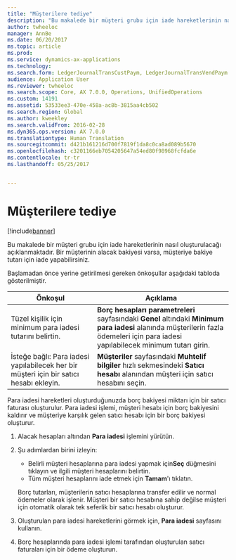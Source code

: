 ```yaml
---
title: "Müşterilere tediye"
description: "Bu makalede bir müşteri grubu için iade hareketlerinin nasıl oluşturulacağı açıklanmaktadır. Bir müşterinin alacak bakiyesi varsa, müşteriye bakiye tutarı için iade yapabilirsiniz."
author: twheeloc
manager: AnnBe
ms.date: 06/20/2017
ms.topic: article
ms.prod: 
ms.service: dynamics-ax-applications
ms.technology: 
ms.search.form: LedgerJournalTransCustPaym, LedgerJournalTransVendPaym
audience: Application User
ms.reviewer: twheeloc
ms.search.scope: Core, AX 7.0.0, Operations, UnifiedOperations
ms.custom: 14191
ms.assetid: 53533ee3-470e-458a-ac8b-3815aa4cb502
ms.search.region: Global
ms.author: kweekley
ms.search.validFrom: 2016-02-28
ms.dyn365.ops.version: AX 7.0.0
ms.translationtype: Human Translation
ms.sourcegitcommit: d421b161216d700f7819f1da8c0ca8ad089b5670
ms.openlocfilehash: c3201166eb7054205647a54ed80f98968fcfda6e
ms.contentlocale: tr-tr
ms.lasthandoff: 05/25/2017


---
```


# <a name="reimburse-customers"></a>Müşterilere tediye

[!include[banner](../includes/banner.md)]


Bu makalede bir müşteri grubu için iade hareketlerinin nasıl oluşturulacağı açıklanmaktadır. Bir müşterinin alacak bakiyesi varsa, müşteriye bakiye tutarı için iade yapabilirsiniz. 

Başlamadan önce yerine getirilmesi gereken önkoşullar aşağıdaki tabloda gösterilmiştir.

| Önkoşul                                                            | Açıklama                                                                                                                                                                                 |
|-------------------------------------------------------------------------|---------------------------------------------------------------------------------------------------------------------------------------------------------------------------------------------|
| Tüzel kişilik için minimum para iadesi tutarını belirtin.          | **Borç hesapları parametreleri** sayfasındaki **Genel** altındaki **Minimum para iadesi** alanında müşterilerin fazla ödemeleri için para iadesi yapılabilecek minimum tutarı girin. |
| İsteğe bağlı: Para iadesi yapılabilecek her bir müşteri için bir satıcı hesabı ekleyin. | **Müşteriler** sayfasındaki **Muhtelif bilgiler** hızlı sekmesindeki **Satıcı hesabı** alanından müşteri için satıcı hesabını seçin.                                           |

Para iadesi hareketleri oluşturduğunuzda borç bakiyesi miktarı için bir satıcı faturası oluşturulur. Para iadesi işlemi, müşteri hesabı için borç bakiyesini kaldırır ve müşteriye karşılık gelen satıcı hesabı için bir borç bakiyesi oluşturur.

1.  Alacak hesapları altından **Para iadesi** işlemini yürütün.
2.  Şu adımlardan birini izleyin:
    -   Belirli müşteri hesaplarına para iadesi yapmak için**Seç** düğmesini tıklayın ve ilgili müşteri hesaplarını belirtin.
    -   Tüm müşteri hesaplarını iade etmek için **Tamam**'ı tıklatın.

    Borç tutarları, müşterilerin satıcı hesaplarına transfer edilir ve normal ödemeler olarak işlenir. Müşteri bir satıcı hesabına sahip değilse müşteri için otomatik olarak tek seferlik bir satıcı hesabı oluşturur.
3.  Oluşturulan para iadesi hareketlerini görmek için, **Para iadesi** sayfasını kullanın.
4.  Borç hesaplarında para iadesi işlemi tarafından oluşturulan satıcı faturaları için bir ödeme oluşturun.





